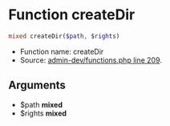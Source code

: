 Function createDir
===========================





```php
mixed createDir($path, $rights)
```

* Function name: createDir
* Source: [admin-dev/functions.php line 209](https://github.com/PrestaShop/PrestaShop/blob/1.5.0.5/admin-dev/functions.php#L209).

Arguments
---------

* $path **mixed**
* $rights **mixed**


